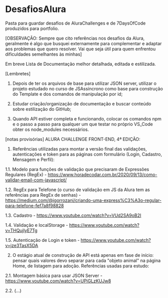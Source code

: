 # DesafiosAlura
Pasta para guardar desafios de AluraChallenges e de 7DaysOfCode produzidos para portfolio.
 
 
[OBSERVAÇÃO: Sempre que cito referências nos desafios da Alura, geralmente é algo que busquei externamente para complementar e adaptar aos problemas que quero resolver. Vai que seja útil para quem enfrentou dificuldades semelhantes às minhas]
 
Em breve Lista de Documentação melhor detalhada, editada e estilizada.


[Lembretes]

1) Depois de ter os arquivos de base para utilizar JSON server, utilizar o projeto estudado no curso de JSAssíncrono como base para construção do Template e dos comandos de manipulação por id;

2) Estudar criação/organização de documentação e buscar conteúdo sobre estilização do GitHub;

3) Quando API estiver completa e funcionando, colocar os comandos npm e o passo a passo para qualquer um que testar no próprio VS_Code obter os node_modules necessários.
 
 
[notas provisórias] ALURA CHALLENGE FRONT-END, 4ª EDIÇÃO:

 
1) Referências utilizadas para montar a versão final das validações, autenticações e token para as páginas com formulário (Login, Cadastro, Mensagem e Perfil):

1.1. Modelo para funções de validação que precisaram de Expressões Regulares (RegEx) - https://www.horadecodar.com.br/2020/09/13/como-validar-email-com-javascript/

1.2. RegEx para Telefone (o curso de validação em JS da Alura tem as referências para RegEx de senhas) - https://medium.com/@igorrozani/criando-uma-express%C3%A3o-regular-para-telefone-fef7a8f98828

1.3. Cadastro - https://www.youtube.com/watch?v=VUd2SA9oB2I

1.4. Validação e localStorage - https://www.youtube.com/watch?v=THQujIyE7Tg

1.5. Autenticação de Login e token - https://www.youtube.com/watch?v=jze3TasX5DA

 
2) O estágio atual de construção de API está apenas em fase de início: pensar quais valores devo separar para cada "objeto animal" na página Home, de listagem para adoção. Referências usadas para estudo:

2.1. Montagem básica para usar JSON Server - https://www.youtube.com/watch?v=UPiGLzKUJw8

2.2. (...)
